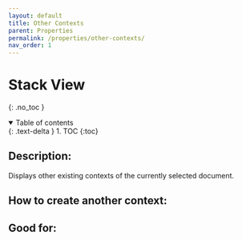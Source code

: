 ```yaml
---
layout: default
title: Other Contexts
parent: Properties
permalink: /properties/other-contexts/
nav_order: 1
---
```


# Stack View
{: .no_toc }

<details open markdown="block">
  <summary>
    Table of contents
  </summary>
  {: .text-delta }
1. TOC
{:toc}
</details>

## Description:
Displays other existing contexts of the currently selected document.

## How to create another context: 

## Good for: 

